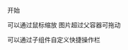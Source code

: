 <!-- 2022-05-20 -->
  开始

<!-- 2022-05-22 -->
  可以通过鼠标缩放
  图片超过父容器可拖动

<!-- 2022-05-23 -->
  可以通过子组件自定义快捷操作栏